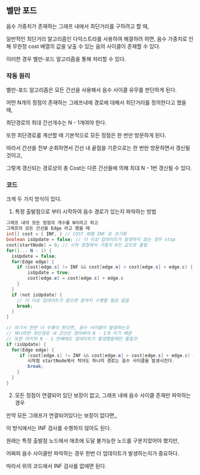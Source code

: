 ## 벨만 포드

음수 가중치가 존재하는 그래프 내에서 최단거리를 구하려고 할 때,

일반적인 최단거리 알고리즘인 다익스트라를 사용하여 해결하려 하면, 음수 가중치로 인해 무한정 cost 배열의 값을 낮출 수 있는 음의 사이클이 존재할 수 있다.

이러한 경우 벨만-포드 알고리즘을 통해 처리할 수 있다.

### 작동 원리

벨만-포드 알고리즘은 모든 간선을 사용해서 음수 사이클 유무를 판단하게 된다.

어떤 N개의 정점이 존재하는 그래프내에 경로에 대해서 최단거리를 정의한다고 했을 때, 

최단경로의 최대 간선개수는 N - 1개여야 한다.

또한 최단경로를 계산할 때 기본적으로 모든 정점은 한 번만 방문하게 된다.

따라서 간선을 전부 순회하면서 간선 내 끝점을 기준으로는 한 번만 방문하면서 갱신될 것이고,

그렇게 갱신되는 경로상의 총 Cost는 다른 간선들에 의해 최대 N - 1번 갱신될 수 있다.

### 코드

크게 두 가지 방식이 있다.

1. 특정 출발점으로 부터 시작하여 음수 경로가 있는지 파악하는 방법
```java
그래프 내의 모든 정점의 개수를 N이라고 하고
그래프의 모든 간선을 Edge 라고 했을 때
int[] cost = { INF, } // COST 배열 INF 로 초기화
boolean isUpdate = false; // 더 이상 업데이트가 발생하지 않는 경우 stop
cost[startNode] = 0; // 시작 정점에서 가중치 0인 값으로 출발
for(1... N - 1) {
  isUpdate = false;
  for(Edge edge) {
    if (cost[edge.s] != INF && cost[edge.e] > cost[edge.s] + edge.c) {
        isUpdate = true;
        cost[edge.e] = cost[edge.s] + edge.c
    }    
  }
  if (not isUpdate) {
    // 더 이상 업데이트가 없으면 끝까지 수행할 필요 없음
    break;
  }
}

// 여기서 한번 더 수행이 된다면, 음수 사이클이 발생하는것
// 왜냐하면 최단경로 내 간선은 많아봐야 N - 1개 이기 때문
// 또한 마지막 N - 1 번째에도 업데이트가 발생했을때만 돌릴것
if (isUpdate) {
  for(Edge edge) {
     if (cost[edge.s] != INF && cost[edge.e] > cost[edge.s] + edge.c) {
        시작점 startNode에서 적어도 하나의 경로는 음수 사이클을 발생시킨다.
        break;
    } 
  }
}
```

2. 모든 정점이 연결되어 있단 보장이 없고, 그래프 내에 음수 사이클 존재만 파악하는 경우

만약 모든 그래프가 연결되어있다는 보장이 없다면,,

이 방식에서는 INF 검사를 수행하지 않아도 된다.

원래는 특정 출발점 노드에서 애초에 도달 불가능한 노드를 구분지었어야 했지만, 

어짜피 음수 사이클만 파악하는 경우 한번 더 업데이트가 발생하는지가 중요하다.

따라서 위의 코드에서 INF 검사를 없애면 된다.


